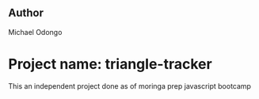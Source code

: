 ## Author
Michael Odongo

# Project name: triangle-tracker
This an independent project done as  of moringa prep javascript bootcamp 


